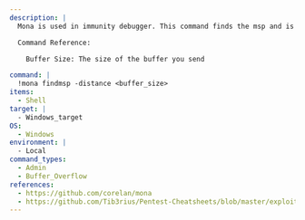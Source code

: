 ```yaml
---
description: |
  Mona is used in immunity debugger. This command finds the msp and is usefull after you crashed the application

  Command Reference:

    Buffer Size: The size of the buffer you send

command: |
  !mona findmsp -distance <buffer_size>
items:
  - Shell
target: |
  - Windows_target
OS:
  - Windows
environment: |
  - Local
command_types:
  - Admin
  - Buffer_Overflow
references:
  - https://github.com/corelan/mona
  - https://github.com/Tib3rius/Pentest-Cheatsheets/blob/master/exploits/buffer-overflows.rst
---
```

